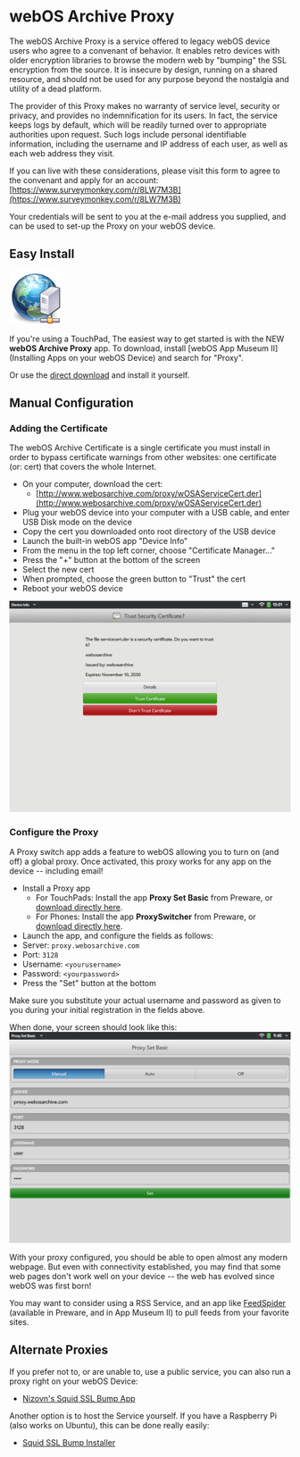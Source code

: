 # webOS Archive Proxy

The webOS Archive Proxy is a service offered to legacy webOS device users who agree to a convenant of behavior. It enables retro devices with older encryption libraries to browse the modern web by "bumping" the SSL encryption from the source. It is insecure by design, running on a shared resource, and should not be used for any purpose beyond the nostalgia and utility of a dead platform.

The provider of this Proxy makes no warranty of service level, security or privacy, and provides no indemnification for its users. In fact, the service keeps logs by default, which will be readily turned over to appropriate authorities upon request. Such logs include personal identifiable information, including the username and IP address of each user, as well as each web address they visit.

If you can live with these considerations, please visit this form to agree to the convenant and apply for an account:
[https://www.surveymonkey.com/r/8LW7M3B](https://www.surveymonkey.com/r/8LW7M3B)

Your credentials will be sent to you at the e-mail address you supplied, and can be used to set-up the Proxy on your webOS device.

## Easy Install

![webOS Archive Proxy](images/proxyicon.png)

If you're using a TouchPad, The easiest way to get started is with the NEW **webOS Archive Proxy** app.
To download, install [webOS App Museum II](Installing Apps on your webOS Device) and search for "Proxy".

Or use the [direct download](http://appcatalog.webosarchive.com/showMuseumDetails.php?app=1005768) and install it yourself.

## Manual Configuration

### Adding the Certificate

The webOS Archive Certificate is a single certificate you must install in order to bypass certificate warnings from other websites: one certificate (or: cert) that covers the whole Internet.

* On your computer, download the cert:
    + [http://www.webosarchive.com/proxy/wOSAServiceCert.der](http://www.webosarchive.com/proxy/wOSAServiceCert.der) 
* Plug your webOS device into your computer with a USB cable, and enter USB Disk mode on the device
* Copy the cert you downloaded onto root directory of the USB device
* Launch the built-in webOS app "Device Info"
* From the menu in the top left corner, choose "Certificate Manager..."
* Press the "+" button at the bottom of the screen
* Select the new cert
* When prompted, choose the green button to "Trust" the cert
* Reboot your webOS device

![Certificate Manager](images/certmanager.png)

### Configure the Proxy

A Proxy switch app adds a feature to webOS allowing you to turn on (and off) a global proxy. Once activated, this proxy works for any app on the device -- including email!

* Install a Proxy app
    + For TouchPads: Install the app **Proxy Set Basic** from Preware, or [download directly here](http://www.webosarchive.com/proxy/com.palm.com.verusora.touchpad.proxysetbasic_1.1.1_all.ipk).
    + For Phones: Install the app **ProxySwitcher** from Preware, or [download directly here](http://www.webosarchive.com/proxy/com.palm.proxyswitcher_1.2.0_all.ipk).
* Launch the app, and configure the fields as follows:
* Server: `proxy.webosarchive.com`
* Port: `3128`
* Username: `<yourusername>`
* Password: `<yourpassword>`
* Press the "Set" button at the bottom

Make sure you substitute your actual username and password as given to you during your initial registration in the fields above.

When done, your screen should look like this:
![ProxySet](images/proxysetbasic.png)

With your proxy configured, you should be able to open almost any modern webpage. But even with connectivity established, you may find that some web pages don't work well on your device -- the web has evolved since webOS was first born! 

You may want to consider using a RSS Service, and an app like [FeedSpider](http://www.feedspider.net/) (available in Preware, and in App Museum II) to pull feeds from your favorite sites.

## Alternate Proxies

If you prefer not to, or are unable to, use a public service, you can also run a proxy right on your webOS Device:

* [Nizovn's Squid SSL Bump App](https://forums.webosnation.com/webos-apps-games/332506-squid-ssl-bump.html)

Another option is to host the Service yourself. If you have a Raspberry Pi (also works on Ubuntu), this can be done really easily:

* [Squid SSL Bump Installer](https://github.com/codepoet80/squid-sslbump-rpi)